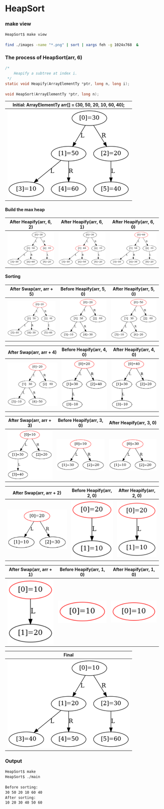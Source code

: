 # HeapSort

### make view 

```sh
HeapSort$ make view

find ./images -name "*.png" | sort | xargs feh -g 1024x768  &
```

### The process of HeapSort(arr, 6)



```C
/*
    Heapify a subtree at index i.
 */
static void Heapify(ArrayElementTy *ptr, long n, long i);

void HeapSort(ArrayElementTy *ptr, long n);
```

|Initial: ArrayElementTy arr[] = {30, 50, 20, 10, 60, 40}; | 
|:-------------:|
| <img src="images/HeapSort_0000.png" width="100%" height="100%"> |

#### Build the max heap
| After Heapify(arr, 6, 2) | After Heapify(arr, 6, 1) |After Heapify(arr, 6, 0) | 
|:-------------:|:-------------:|:-------------:|
| <img src="images/HeapSort_0001.png" width="100%" height="100%"> |<img src="images/HeapSort_0002.png" width="100%" height="100%"> |<img src="images/HeapSort_0003.png" width="100%" height="100%"> |



#### Sorting
|After Swap(arr, arr + 5)| Before Heapify(arr, 5, 0) | After Heapify(arr, 5, 0) | 
|:-------------:|:-------------:|:-------------:|
| <img src="images/HeapSort_0004.png" width="100%" height="100%"> |<img src="images/HeapSort_0005.png" width="100%" height="100%"> |<img src="images/HeapSort_0006.png" width="100%" height="100%"> |

|After Swap(arr, arr + 4)| Before Heapify(arr, 4, 0) | After Heapify(arr, 4, 0) | 
|:-------------:|:-------------:|:-------------:|
| <img src="images/HeapSort_0007.png" width="100%" height="100%"> |<img src="images/HeapSort_0008.png" width="100%" height="100%"> |<img src="images/HeapSort_0009.png" width="100%" height="100%"> |

|After Swap(arr, arr + 3)| Before Heapify(arr, 3, 0) | After Heapify(arr, 3, 0) | 
|:-------------:|:-------------:|:-------------:|
| <img src="images/HeapSort_0010.png" width="100%" height="100%"> |<img src="images/HeapSort_0011.png" width="100%" height="100%"> |<img src="images/HeapSort_0012.png" width="100%" height="100%"> |

|After Swap(arr, arr + 2)| Before Heapify(arr, 2, 0) | After Heapify(arr, 2, 0) | 
|:-------------:|:-------------:|:-------------:|
| <img src="images/HeapSort_0013.png" width="100%" height="100%"> |<img src="images/HeapSort_0014.png" width="100%" height="100%"> |<img src="images/HeapSort_0015.png" width="100%" height="100%"> |

|After Swap(arr, arr + 1)| Before Heapify(arr, 1, 0) | After Heapify(arr, 1, 0) | 
|:-------------:|:-------------:|:-------------:|
| <img src="images/HeapSort_0016.png" width="100%" height="100%"> |<img src="images/HeapSort_0017.png" width="100%" height="100%"> |<img src="images/HeapSort_0018.png" width="100%" height="100%"> |


|Final | 
|:-------------:|
| <img src="images/HeapSort_0019.png" width="100%" height="100%"> |


### Output
```sh
HeapSort$ make
HeapSort$ ./main

Before sorting:
30 50 20 10 60 40 
After sorting:
10 20 30 40 50 60

```